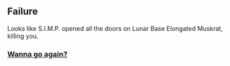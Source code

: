 ## Failure

Looks like S.I.M.P. opened all the doors on Lunar Base Elongated Muskrat, killing you. 

### [Wanna go again?](intro.md)

